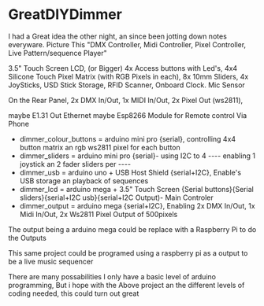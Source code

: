 # GreatDIYDimmer
I had a Great idea the other night, an since been jotting down notes everyware.
Picture This "DMX Controller, Midi Controller, Pixel Controller, Live Pattern/sequence Player"

3.5" Touch Screen LCD, (or Bigger)
4x Access buttons with Led's,
4x4 Silicone Touch Pixel Matrix (with RGB Pixels in each),
8x 10mm Sliders,
4x JoySticks,
USD Stick Storage,
RFID Scanner,
Onboard Clock.
Mic Sensor

On the Rear Panel,
2x DMX In/Out,
1x MIDI In/Out,
2x Pixel Out (ws2811),

maybe E1.31 Out Ethernet
maybe Esp8266 Module for Remote control Via Phone

- dimmer_colour_buttons = arduino mini pro {serial}, controlling 4x4 button matrix an rgb ws2811 pixel for each button
- dimmer_sliders = arduino mini pro {serial}- using I2C to 4 ---- enabling 1 joystick an 2 fader sliders per ----
- dimmer_usb = arduino uno + USB Host Shield {serial+I2C}, Enable's USB storage an playback of sequences
- dimmer_lcd = arduino mega + 3.5" Touch Screen {Serial buttons}{Serial sliders}{serial+I2C usb}{serial+I2C Output)- Main Controler
- dimmer_output = arduino mega {serial+I2C}, Enabling 2x DMX In/Out, 1x Midi In/Out, 2x Ws2811 Pixel Output of 500pixels

The output being a arduino mega could be replace with a Raspberry Pi to do the Outputs

This same project could be programed using a raspberry pi as a output to be a live music sequencer

There are many possabilities
I only have a basic level of arduino programming,
But i hope with the Above project an the different levels of coding needed, this could turn out great
 
